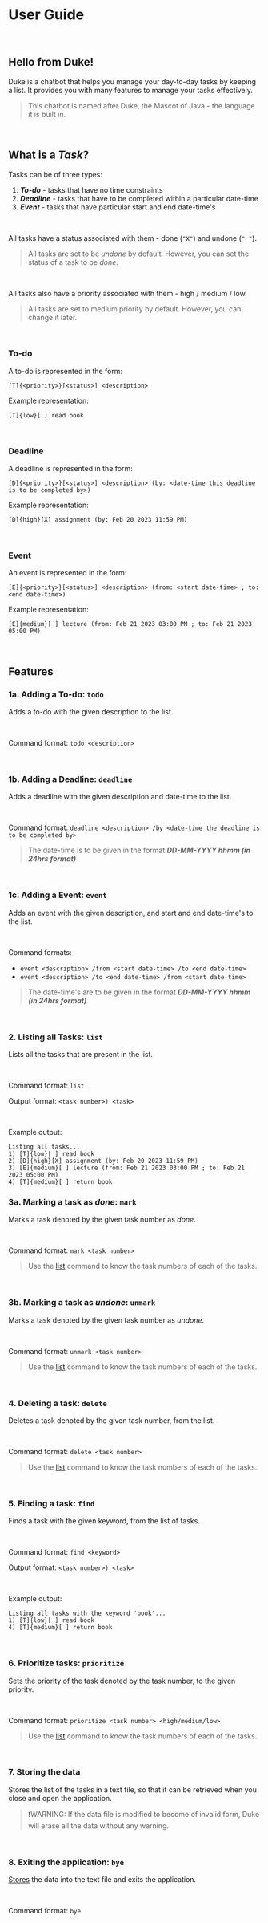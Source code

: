 # User Guide

<br>

## Hello from Duke!
Duke is a chatbot that helps you manage your day-to-day tasks by keeping a list.
It provides you with many features to manage your tasks effectively.
> This chatbot is named after Duke, the Mascot of Java - the language it is built in.

<br>

## What is a **_Task_**?
Tasks can be of three types:
1. **_To-do_** - tasks that have no time constraints
2. **_Deadline_** - tasks that have to be completed within a particular date-time
3. **_Event_** - tasks that have particular start and end date-time's

<br>

All tasks have a status associated with them - done (`"X"`) and undone (`" "`).
> All tasks are set to be _undone_ by default. However, you can set the status of a task to be _done_.

<br>

All tasks also have a priority associated with them - high / medium / low.
> All tasks are set to medium priority by default. However, you can change it later.

<br>

### To-do
A to-do is represented in the form:
```
[T]{<priority>}[<status>] <description>
```

Example representation:
```
[T]{low}[ ] read book
```

<br>

### Deadline
A deadline is represented in the form:
```
[D]{<priority>}[<status>] <description> (by: <date-time this deadline is to be completed by>)
```

Example representation:
```
[D]{high}[X] assignment (by: Feb 20 2023 11:59 PM)
```

<br>

### Event
An event is represented in the form:
```
[E]{<priority>}[<status>] <description> (from: <start date-time> ; to: <end date-time>)
```

Example representation:
```
[E]{medium}[ ] lecture (from: Feb 21 2023 03:00 PM ; to: Feb 21 2023 05:00 PM)
```


<br>


## Features

### 1a. Adding a To-do: `todo`
Adds a to-do with the given description to the list.

<br>

Command format: `todo <description>`

<br>

### 1b. Adding a Deadline: `deadline`
Adds a deadline with the given description and date-time to the list.

<br>

Command format: `deadline <description> /by <date-time the deadline is to be completed by>`

> The date-time is to be given in the format _**DD-MM-YYYY hhmm (in 24hrs format)**_

<br>

### 1c. Adding a Event: `event`
Adds an event with the given description, and start and end date-time's to the list.

<br>

Command formats:
- `event <description> /from <start date-time> /to <end date-time>`
- `event <description> /to <end date-time> /from <start date-time>`

> The date-time's are to be given in the format _**DD-MM-YYYY hhmm (in 24hrs format)**_

<br>

### 2. Listing all Tasks: `list`
Lists all the tasks that are present in the list.

<br>

Command format: `list`

Output format: `<task number>) <task>`

<br>

Example output:
```
Listing all tasks...
1) [T]{low}[ ] read book
2) [D]{high}[X] assignment (by: Feb 20 2023 11:59 PM)
3) [E]{medium}[ ] lecture (from: Feb 21 2023 03:00 PM ; to: Feb 21 2023 05:00 PM)
4) [T]{medium}[ ] return book
```

### 3a. Marking a task as _done_: `mark`
Marks a task denoted by the given task number as _done_.

<br>

Command format: `mark <task number>`
> Use the [list](#2-listing-all-tasks-list) command to know the task numbers of each of the tasks.

<br>

### 3b. Marking a task as _undone_: `unmark`
Marks a task denoted by the given task number as _undone_.

<br>

Command format: `unmark <task number>`
> Use the [list](#2-listing-all-tasks-list) command to know the task numbers of each of the tasks.

<br>

### 4. Deleting a task: `delete`
Deletes a task denoted by the given task number, from the list.

<br>

Command format: `delete <task number>`
> Use the [list](#2-listing-all-tasks-list) command to know the task numbers of each of the tasks.

<br>

### 5. Finding a task: `find`
Finds a task with the given keyword, from the list of tasks.

<br>

Command format: `find <keyword>`

Output format: `<task number>) <task>`

<br>

Example output:
```
Listing all tasks with the keyword 'book'...
1) [T]{low}[ ] read book
4) [T]{medium}[ ] return book
```

<br>

### 6. Prioritize tasks: `prioritize`
Sets the priority of the task denoted by the task number, to the given priority.

<br>

Command format: `prioritize <task number> <high/medium/low>`
> Use the [list](#2-listing-all-tasks-list) command to know the task numbers of each of the tasks.

<br>

### 7. Storing the data
Stores the list of the tasks in a text file, so that it can be retrieved when you close and open the application.

> ❗WARNING: If the data file is modified to become of invalid form, Duke will erase all the data without any warning.

<br>

### 8. Exiting the application: `bye`
[Stores](#7-storing-the-tasks) the data into the text file and exits the application.

<br>

Command format: `bye`
